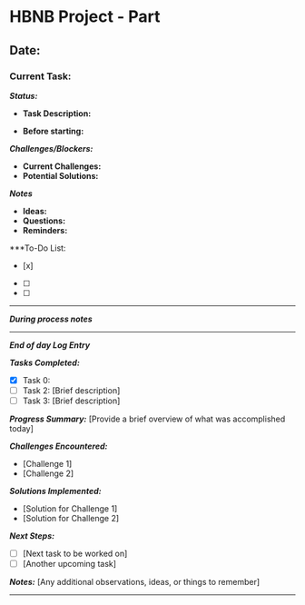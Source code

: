 # HBNB Project - Part 

## Date: 

### Current Task: 

***Status:***
- **Task Description:** 

- **Before starting:**

***Challenges/Blockers:***
- **Current Challenges:** 
- **Potential Solutions:** 

***Notes***
- **Ideas:** 
- **Questions:**
- **Reminders:** 

***To-Do List:
- [x] 
- [ ] 
- [ ] 

---

***During process notes***

---

***End of day Log Entry***

***Tasks Completed:***
- [x] Task 0: 
- [ ] Task 2: [Brief description]
- [ ] Task 3: [Brief description]

***Progress Summary:***
[Provide a brief overview of what was accomplished today]

***Challenges Encountered:***
- [Challenge 1]
- [Challenge 2]

***Solutions Implemented:***
- [Solution for Challenge 1]
- [Solution for Challenge 2]

***Next Steps:***
- [ ] [Next task to be worked on]
- [ ] [Another upcoming task]

***Notes:***
[Any additional observations, ideas, or things to remember]

---------